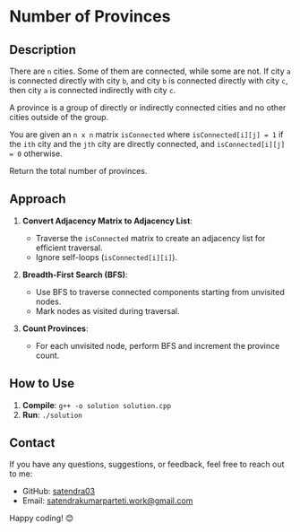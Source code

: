 # Number of Provinces

## Description

There are `n` cities. Some of them are connected, while some are not. If city `a` is connected directly with city `b`, and city `b` is connected directly with city `c`, then city `a` is connected indirectly with city `c`.

A province is a group of directly or indirectly connected cities and no other cities outside of the group.

You are given an `n x n` matrix `isConnected` where `isConnected[i][j] = 1` if the `ith` city and the `jth` city are directly connected, and `isConnected[i][j] = 0` otherwise.

Return the total number of provinces.

## Approach

1. **Convert Adjacency Matrix to Adjacency List**:
   - Traverse the `isConnected` matrix to create an adjacency list for efficient traversal.
   - Ignore self-loops (`isConnected[i][i]`).

2. **Breadth-First Search (BFS)**:
   - Use BFS to traverse connected components starting from unvisited nodes.
   - Mark nodes as visited during traversal.

3. **Count Provinces**:
   - For each unvisited node, perform BFS and increment the province count.


## How to Use

1. **Compile**: `g++ -o solution solution.cpp`
2. **Run**: `./solution`

## Contact

If you have any questions, suggestions, or feedback, feel free to reach out to me:

- GitHub: [satendra03](https://github.com/satendra03)
- Email: [satendrakumarparteti.work@gmail.com](mailto:satendrakumarparteti.work@gmail.com)

Happy coding! 😊
